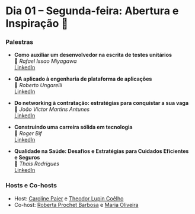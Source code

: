 # Dia 01 – Segunda-feira: Abertura e Inspiração 🌟

### Palestras

- **Como auxiliar um desenvolvedor na escrita de testes unitários**  
  🎤 *Rafael Issao Miyagawa*  
  [LinkedIn](https://www.linkedin.com/in/rafael-issao-miyagawa/)

- **QA aplicado à engenharia de plataforma de aplicações**  
  🎤 *Roberto Ungarelli*  
  [LinkedIn](https://www.linkedin.com/in/roberto-ungarelli/)

- **Do networking à contratação: estratégias para conquistar a sua vaga**  
  🎤 *João Victor Martins Antunes*  
  [LinkedIn](https://www.linkedin.com/in/joao-victor-martins-antunes/)

- **Construindo uma carreira sólida em tecnologia**  
  🎤 *Roger Bif*  
  [LinkedIn](https://www.linkedin.com/in/rogerbif/)

- **Qualidade na Saúde: Desafios e Estratégias para Cuidados Eficientes e Seguros**  
  🎤 *Thais Rodrigues*  
  [LinkedIn](https://www.linkedin.com/in/thaisrolims/)

### Hosts e Co-hosts

- Host: [Caroline Paier](https://www.linkedin.com/in/carolinepaier/) e [Theodor Lupin Coêlho](https://www.linkedin.com/in/theodorcoelho/)
- Co-host: [Roberta Prochet Barbosa](https://www.linkedin.com/in/robertaprochetbarbosa/) e [Maria Oliveira](https://www.linkedin.com/in/maria-oliveira-/)
